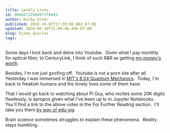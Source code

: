 ```yaml
---
title: Lonely Lives
id: 8840473238497378443
author: Kirby Urner
published: 2018-10-07T17:30:00.002-07:00
updated: 2020-06-10T15:09:46.406-07:00
blog: bizmo_diaries
tags: 
---
```


Some days I kick back and delve into Youtube.  Given what I pay monthly for optical fiber, to CenturyLink, I think of such R&R as getting [my money's worth](https://medium.com/@kirbyurner/the-economics-of-abundance-46eaff7f4dd0).

Besides, I'm not just goofing off.  Youtube is not a porn site after all.  Yesterday I was immersed in [MIT's 8.04 Quantum Mechanics](https://youtu.be/lZ3bPUKo5zc).  Today, I'm back to freakish humans and the lonely lives some of them have.

That I would go back to watching about Pi Guy, who recites some 20K digits flawlessly, is apropos given what I've been up to in Jupyter Notebooks.  You'll find a link to the above video in the For Further Reading section.  I'll take you there [by way of edu-sig](https://mail.python.org/pipermail/edu-sig/2018-October/012024.html).

Brain science sometimes struggles to explain these phenomena.  Reality stays humbling.